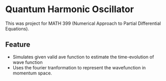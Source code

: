 # Quantum Harmonic Oscillator

This was project for MATH 399 (Numerical Approach to Partial Differential Equations).

## Feature
 - Simulates given valid ave function to estimate the time-evolution of wave function
 - Uses the fourier tranformation to represent the wavefunction in momentum space.
